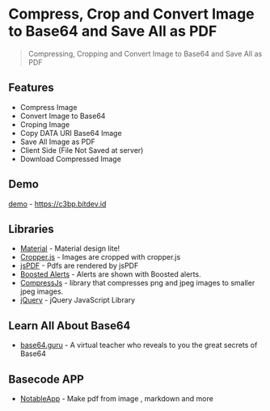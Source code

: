 # Compress, Crop and Convert Image to Base64 and Save All as PDF
> Compressing, Cropping and Convert Image to Base64 and Save All as PDF

## Features
- Compress Image
- Convert Image to Base64
- Croping Image
- Copy DATA URI Base64 Image
- Save All Image as PDF
- Client Side (File Not Saved at server)
- Download Compressed Image

## Demo 
[demo] - https://c3bp.bitdev.id

## Libraries
- [Material] - Material design lite!
- [Cropper.js] - Images are cropped with cropper.js
- [jsPDF] - Pdfs are rendered by jsPDF
- [Boosted Alerts] - Alerts are shown with Boosted alerts.
- [CompressJs] - library that compresses png and jpeg images to smaller jpeg images.
- [jQuery] - jQuery JavaScript Library

## Learn All About Base64
- [base64.guru] - A virtual teacher who reveals to you the great secrets of Base64

## Basecode APP
- [NotableApp] - Make pdf from image , markdown and more

 [demo]: <https://c3bp.bitdev.id>
 [Material]: <https://getmdl.io/>
 [Cropper.js]: <https://fengyuanchen.github.io/cropperjs/>
 [jsPDF]: <https://mrrio.github.io/jsPDF/>
 [Boosted Alerts]: <https://github.com/NotableApp/Alert/>
 [CompressJs]: <https://github.com/kayslay/CompressJs>
 [jQuery]: <https://releases.jquery.com/>
 [NotableApp]:<https://github.com/NotableApp/Formal-stack-pdfs>
 [base64.guru]: <https://base64.guru/>
